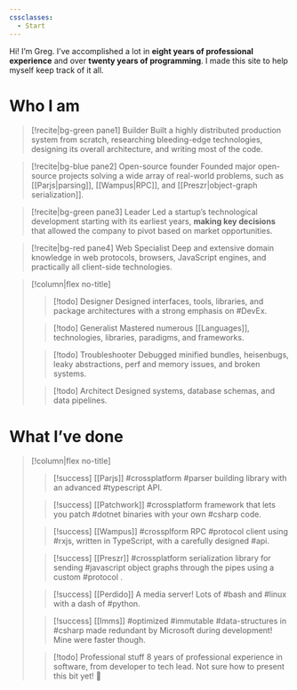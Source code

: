 ```yaml
---
cssclasses:
  - Start
---
```

Hi! I’m Greg. I’ve accomplished a lot in **eight years of professional experience** and over **twenty years of programming**. I made this site to help myself keep track of it all. 
# Who I am

> [!recite|bg-green pane1] Builder
> Built a highly distributed production system from scratch, researching bleeding-edge technologies, designing its overall architecture, and writing most of the code.

>[!recite|bg-blue pane2] Open-source founder
> Founded major open-source projects solving a wide array of real-world problems, such as [[Parjs|parsing]], [[Wampus|RPC]], and [[Preszr|object-graph serialization]]. 

> [!recite|bg-green pane3] Leader
> Led a startup’s technological development starting with its earliest years, **making key decisions** that allowed the company to pivot based on market opportunities.

> [!recite|bg-red pane4]  Web Specialist
> Deep and extensive domain knowledge in web protocols, browsers, JavaScript engines, and practically all client-side technologies.

> [!column|flex no-title]
> > [!todo] Designer
> > Designed interfaces, tools, libraries, and package architectures with a strong emphasis on #DevEx.
> 
> > [!todo] Generalist
> >  Mastered numerous [[Languages]], technologies, libraries, paradigms, and frameworks.
> 
> > [!todo] Troubleshooter
> > Debugged minified bundles, heisenbugs, leaky abstractions, perf and memory issues, and broken systems.
> 
> > [!todo] Architect
 > > Designed systems, database schemas, and data pipelines.
 > 

# What I’ve done
> [!column|flex no-title]
> > [!success] [[Parjs]]
> > #crossplatform #parser building library with an advanced #typescript API. 
> 
> > [!success] [[Patchwork]]
> > #crossplatform framework that lets you patch #dotnet binaries with your own #csharp code.
> 
> > [!success] [[Wampus]]
> > #crossplform RPC #protocol client using #rxjs, written in TypeScript, with a carefully designed #api.
> 
> > [!success] [[Preszr]]
> > #crossplatform serialization library for sending #javascript object graphs through the pipes using a custom #protocol .
> 
> > [!success] [[Perdido]]
> > A media server! Lots of #bash and #linux with a dash of #python.
> 
> > [!success] [[Imms]]
> >  #optimized #immutable #data-structures in #csharp made redundant by Microsoft during development! Mine were faster though.
> 
> > [!todo] Professional stuff
> > 8 years of professional experience in software, from developer to tech lead. Not sure how to present this bit yet! 🤔
